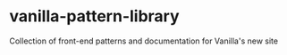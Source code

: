 # vanilla-pattern-library
Collection of front-end patterns and documentation for Vanilla's new site
